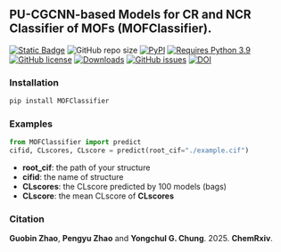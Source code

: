 ##  PU-CGCNN-based Models for CR and NCR Classifier of MOFs (MOFClassifier).
                                                                                                                                          
[![Static Badge](https://img.shields.io/badge/chemrxiv-2025.nvmnr.v1-brightgreen?style=flat)](https://doi.org/10.26434/x)
![GitHub repo size](https://img.shields.io/github/repo-size/sxm13/NCRChecker?logo=github&logoColor=white&label=Repo%20Size)
[![PyPI](https://img.shields.io/pypi/v/NCRChecker?logo=pypi&logoColor=white)](https://pypi.org/project/NCRChecker?logo=pypi&logoColor=white)
[![Requires Python 3.9](https://img.shields.io/badge/Python-3.9-blue.svg?logo=python&logoColor=white)](https://python.org/downloads)
[![GitHub license](https://img.shields.io/github/license/sxm13/NCRChecker)](https://github.com/sxm13/NCRChecker/blob/main/LICENSE)
[![Downloads](https://pepy.tech/badge/NCRChecker)](https://pepy.tech/project/NCRChecker)
[![GitHub issues](https://img.shields.io/github/issues/sxm13/NCRChecker.svg)](https://GitHub.com/sxm13/NCRChecker/issues/)
[![DOI](https://zenodo.org/badge/DOI/10.5281/zenodo.x.svg)](https://doi.org/10.5281/zenodo.x)
                         
### Installation 
                                     
```sh
pip install MOFClassifier
```

### Examples                                                                                                     
```python
from MOFClassifier import predict
cifid, CLscores, CLscore = predict(root_cif="./example.cif")
```
-  **root_cif**: the path of your structure
-  **cifid**: the name of structure
-  **CLscores**: the CLscore predicted by 100 models (bags)
-  **CLscore**: the mean CLscore of **CLscores**
                                                                                
### Citation                                          
**Guobin Zhao**, **Pengyu Zhao** and **Yongchul G. Chung**. 2025. **ChemRxiv**.
